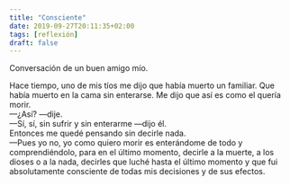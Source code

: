 ```yaml
---
title: "Consciente"
date: 2019-09-27T20:11:35+02:00
tags: [reflexión]
draft: false
---
```

Conversación de un buen amigo mío.

Hace tiempo, uno de mis tíos me dijo que había muerto un familiar. Que había muerto en la cama sin enterarse. Me dijo que así es como el quería morir. <br>
—¿Así? —dije. <br>
—Sí, sí, sin sufrir y sin enterarme —dijo él. <br>
Entonces me quedé pensando sin decirle nada. <br>
—Pues yo no, yo como quiero morir es enterándome de todo y comprendiéndolo, para en el último momento, decirle a la muerte, a los dioses o a la nada, decirles que luché hasta el último momento y que fui absolutamente consciente de todas mis decisiones y de sus efectos.

<!--more-->
